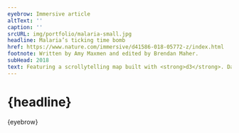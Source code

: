 ```yaml
---
eyebrow: Immersive article
altText: ''
caption: ''
srcURL: img/portfolio/malaria-small.jpg
headline: Malaria’s ticking time bomb
href: https://www.nature.com/immersive/d41586-018-05772-z/index.html
footnote: Written by Amy Maxmen and edited by Brendan Maher.
subHead: 2018
text: Featuring a scrollytelling map built with <strong>d3</strong>. Data processed with <strong>pandas</strong> and <strong>d3-geo</strong>.
---
```


# {headline}

{eyebrow}
